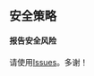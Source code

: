 ## 安全策略

#### 报告安全风险

请使用[Issues](https://github.com/yingzhuo/xxljob-spring-boot-starter/issues)。多谢！
